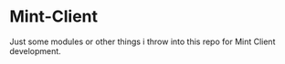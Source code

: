 # Mint-Client
Just some modules or other things i throw into this repo for Mint Client development.
